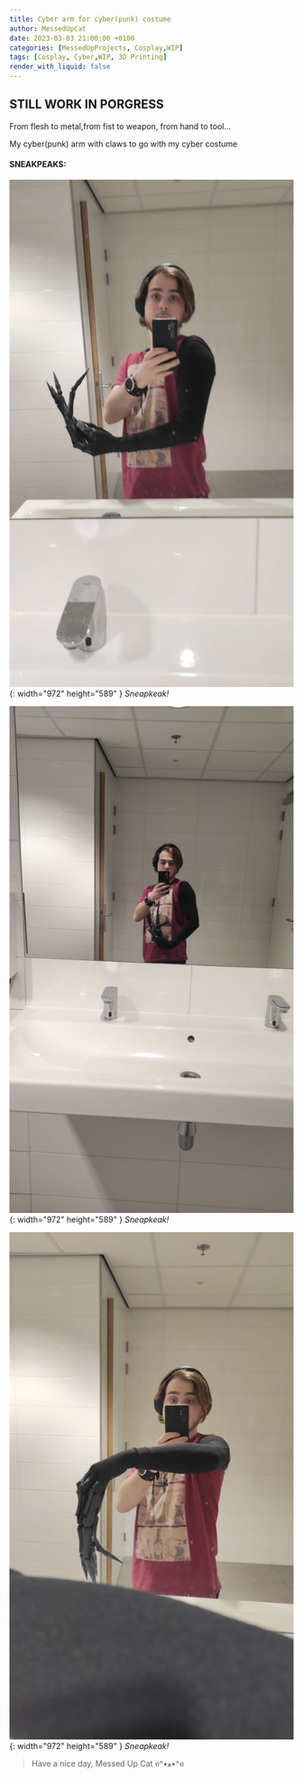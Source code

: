 ```yaml
---
title: Cyber arm for cyber(punk) costume
author: MessedUpCat
date: 2023-03-03 21:00:00 +0100
categories: [MessedUpProjects, Cosplay,WIP]
tags: [Cosplay, Cyber,WIP, 3D Printing]
render_with_liquid: false
---
```


## STILL WORK IN PORGRESS

From flesh to metal,from fist to weapon, from hand to tool... <br>

My cyber(punk) arm with claws to go with my cyber costume 

#### SNEAKPEAKS:
![Desktop View](/assets/2023-03-03-Cyber-arm/cyber%20arm1.jpg){: width="972" height="589" }
_Sneapkeak!_

![Desktop View](/assets/2023-03-03-Cyber-arm/cyber%20arm2.jpg){: width="972" height="589" }
_Sneapkeak!_

![Desktop View](/assets/2023-03-03-Cyber-arm/cyber%20arm3.jpg){: width="972" height="589" }
_Sneapkeak!_


>Have a nice day, Messed Up Cat ฅ^•ﻌ•^ฅ
